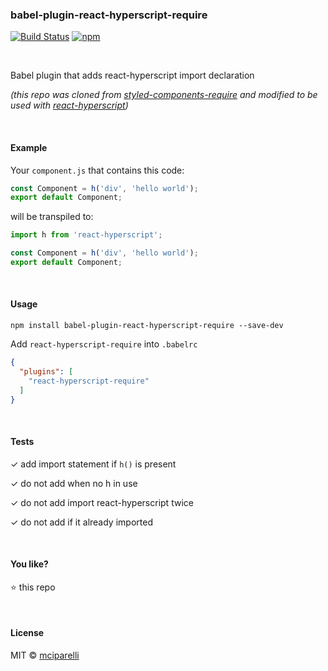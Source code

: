 ### babel-plugin-react-hyperscript-require
[![Build
Status](https://api.travis-ci.org/siddharthkp/babel-plugin-react-hyperscript-require.svg?branch=master)](https://travis-ci.org/siddharthkp/babel-plugin-react-hyperscript-require)
[![npm](https://img.shields.io/npm/v/babel-plugin-react-hyperscript-require.svg?maxAge=3600)](https://www.npmjs.com/package/babel-plugin-react-hyperscript-require)

&nbsp;

Babel plugin that adds react-hyperscript import declaration

_(this repo was cloned from [styled-components-require](https://github.com/siddharthkp/babel-plugin-styled-components-require)
and modified to be used with [react-hyperscript](https://github.com/mlmorg/react-hyperscript))_

&nbsp;

#### Example

Your `component.js` that contains this code:

```js
const Component = h('div', 'hello world');
export default Component;
```

will be transpiled to:

```js
import h from 'react-hyperscript';

const Component = h('div', 'hello world');
export default Component;
```

&nbsp;

#### Usage

`npm install babel-plugin-react-hyperscript-require --save-dev`

Add `react-hyperscript-require` into `.babelrc`

```json
{
  "plugins": [
    "react-hyperscript-require"
  ]
}
```

&nbsp;

#### Tests

✓ add import statement if `h()` is present

✓ do not add when no h in use

✓ do not add import react-hyperscript twice

✓ do not add if it already imported

&nbsp;

#### You like?

:star: this repo

&nbsp;

#### License

MIT © [mciparelli](https://github.com/mciparelli)

